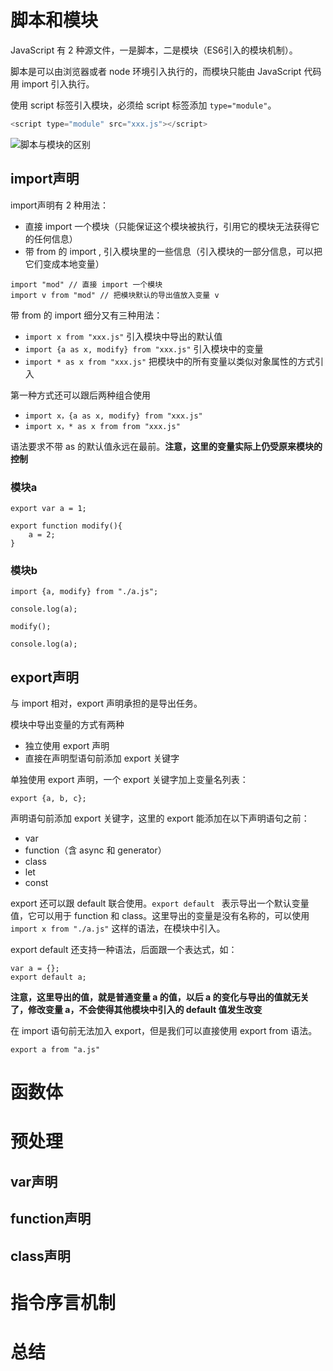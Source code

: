 # 脚本和模块

JavaScript 有 2 种源文件，一是脚本，二是模块（ES6引入的模块机制）。

脚本是可以由浏览器或者 node 环境引入执行的，而模块只能由 JavaScript 代码用 import 引入执行。

使用 script 标签引入模块，必须给 script 标签添加 `type="module"`。

```javascript
<script type="module" src="xxx.js"></script>
```

![脚本与模块的区别](https://i.loli.net/2019/05/09/5cd3ce4cd6bf0.png)

## import声明

import声明有 2 种用法：

+ 直接 import 一个模块（只能保证这个模块被执行，引用它的模块无法获得它的任何信息）
+ 带 from 的 import , 引入模块里的一些信息（引入模块的一部分信息，可以把它们变成本地变量）

```
import "mod" // 直接 import 一个模块
import v from "mod" // 把模块默认的导出值放入变量 v
```

带 from 的 import 细分又有三种用法：

+ `import x from "xxx.js"` 引入模块中导出的默认值
+ `import {a as x, modify} from "xxx.js"` 引入模块中的变量
+ `import * as x from "xxx.js"` 把模块中的所有变量以类似对象属性的方式引入

第一种方式还可以跟后两种组合使用

+ `import x，{a as x, modify} from "xxx.js"`
+ `import x，* as x from from "xxx.js"`

语法要求不带 as 的默认值永远在最前。**注意，这里的变量实际上仍受原来模块的控制**

### 模块a

```
export var a = 1;

export function modify(){
    a = 2;
}
```

### 模块b

```
import {a, modify} from "./a.js";

console.log(a);

modify();

console.log(a);
```

## export声明

与 import 相对，export 声明承担的是导出任务。

模块中导出变量的方式有两种

+ 独立使用 export 声明
+ 直接在声明型语句前添加 export 关键字

单独使用 export 声明，一个 export 关键字加上变量名列表：

```
export {a, b, c};
```

声明语句前添加 export 关键字，这里的 export 能添加在以下声明语句之前：

+ var
+ function（含 async 和 generator）
+ class
+ let
+ const

export 还可以跟 default 联合使用。`export default ` 表示导出一个默认变量值，它可以用于 function 和 class。这里导出的变量是没有名称的，可以使用 `import x from "./a.js"` 这样的语法，在模块中引入。

export default 还支持一种语法，后面跟一个表达式，如：

```
var a = {};
export default a;
```

**注意，这里导出的值，就是普通变量 a 的值，以后 a 的变化与导出的值就无关了，修改变量 a，不会使得其他模块中引入的 default 值发生改变**

在 import 语句前无法加入 export，但是我们可以直接使用 export from 语法。

```
export a from "a.js"
```

# 函数体



# 预处理

## var声明

## function声明

## class声明

# 指令序言机制

# 总结
